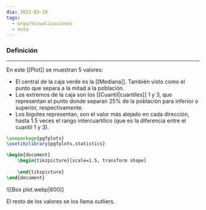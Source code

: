 ```yaml
---
dia: 2023-03-20
tags:
  - orga/Visualizaciones
  - nota
---
```

### Definición
---
En este [[Plot]] se muestran 5 valores:
- El central de la caja verde es la [[Mediana]]. También visto como el punto que separa a la mitad a la población.
- Los extremos de la caja son los [[Cuantil|cuantiles]] 1 y 3, que representan el punto donde separan 25% de la población para inferior o superior, respectivamente.
- Los bigotes representan, son el valor más alejado en cada dirección, hasta 1.5 veces el rango intercuartílico (que es la diferencia entre el cuantil 1 y 3).

```tikz
\usepackage{pgfplots}
\usetikzlibrary{pgfplots.statistics}

\begin{document} 
	\begin{tikzpicture}[scale=1.5, transform shape]
		
	\end{tikzpicture}
\end{document}
```

![[Box plot.webp|600]]

El resto de los valores se los llama outliers.